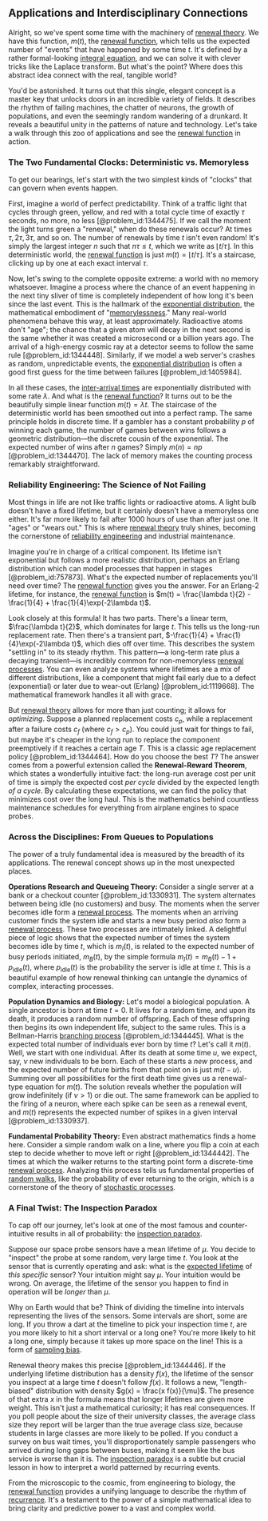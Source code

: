 ## Applications and Interdisciplinary Connections

Alright, so we've spent some time with the machinery of [renewal theory](@article_id:262755). We have this function, $m(t)$, the [renewal function](@article_id:261905), which tells us the expected number of "events" that have happened by some time $t$. It's defined by a rather formal-looking [integral equation](@article_id:164811), and we can solve it with clever tricks like the Laplace transform. But what's the point? Where does this abstract idea connect with the real, tangible world?

You'd be astonished. It turns out that this single, elegant concept is a master key that unlocks doors in an incredible variety of fields. It describes the rhythm of failing machines, the chatter of neurons, the growth of populations, and even the seemingly random wandering of a drunkard. It reveals a beautiful unity in the patterns of nature and technology. Let's take a walk through this zoo of applications and see the [renewal function](@article_id:261905) in action.

### The Two Fundamental Clocks: Deterministic vs. Memoryless

To get our bearings, let's start with the two simplest kinds of "clocks" that can govern when events happen.

First, imagine a world of perfect predictability. Think of a traffic light that cycles through green, yellow, and red with a total cycle time of exactly $\tau$ seconds, no more, no less [@problem_id:1344475]. If we call the moment the light turns green a "renewal," when do these renewals occur? At times $\tau, 2\tau, 3\tau$, and so on. The number of renewals by time $t$ isn't even random! It's simply the largest integer $n$ such that $n\tau \le t$, which we write as $\lfloor t/\tau \rfloor$. In this deterministic world, the [renewal function](@article_id:261905) is just $m(t) = \lfloor t/\tau \rfloor$. It's a staircase, clicking up by one at each exact interval $\tau$.

Now, let's swing to the complete opposite extreme: a world with no memory whatsoever. Imagine a process where the chance of an event happening in the next tiny sliver of time is completely independent of how long it's been since the last event. This is the hallmark of the [exponential distribution](@article_id:273400), the mathematical embodiment of "[memorylessness](@article_id:268056)." Many real-world phenomena behave this way, at least approximately. Radioactive atoms don't "age"; the chance that a given atom will decay in the next second is the same whether it was created a microsecond or a billion years ago. The arrival of a high-energy cosmic ray at a detector seems to follow the same rule [@problem_id:1344448]. Similarly, if we model a web server's crashes as random, unpredictable events, the [exponential distribution](@article_id:273400) is often a good first guess for the time between failures [@problem_id:1405984].

In all these cases, the [inter-arrival times](@article_id:198603) are exponentially distributed with some rate $\lambda$. And what is the [renewal function](@article_id:261905)? It turns out to be the beautifully simple linear function $m(t) = \lambda t$. The staircase of the deterministic world has been smoothed out into a perfect ramp. The same principle holds in discrete time. If a gambler has a constant probability $p$ of winning each game, the number of games between wins follows a geometric distribution—the discrete cousin of the exponential. The expected number of wins after $n$ games? Simply $m(n) = np$ [@problem_id:1344470]. The lack of memory makes the counting process remarkably straightforward.

### Reliability Engineering: The Science of Not Failing

Most things in life are not like traffic lights or radioactive atoms. A light bulb doesn't have a fixed lifetime, but it certainly doesn't have a memoryless one either. It's far more likely to fail after 1000 hours of use than after just one. It "ages" or "wears out." This is where [renewal theory](@article_id:262755) truly shines, becoming the cornerstone of [reliability engineering](@article_id:270817) and industrial maintenance.

Imagine you're in charge of a critical component. Its lifetime isn't exponential but follows a more realistic distribution, perhaps an Erlang distribution which can model processes that happen in stages [@problem_id:757873]. What's the expected number of replacements you'll need over time? The [renewal function](@article_id:261905) gives you the answer. For an Erlang-2 lifetime, for instance, the [renewal function](@article_id:261905) is $m(t) = \frac{\lambda t}{2} - \frac{1}{4} + \frac{1}{4}\exp(-2\lambda t)$.

Look closely at this formula! It has two parts. There's a linear term, $\frac{\lambda t}{2}$, which dominates for large $t$. This tells us the long-run replacement rate. Then there's a transient part, $-\frac{1}{4} + \frac{1}{4}\exp(-2\lambda t)$, which dies off over time. This describes the system "settling in" to its steady rhythm. This pattern—a long-term rate plus a decaying transient—is incredibly common for non-memoryless [renewal processes](@article_id:273079). You can even analyze systems where lifetimes are a mix of different distributions, like a component that might fail early due to a defect (exponential) or later due to wear-out (Erlang) [@problem_id:1119668]. The mathematical framework handles it all with grace.

But [renewal theory](@article_id:262755) allows for more than just counting; it allows for *optimizing*. Suppose a planned replacement costs $c_p$, while a replacement after a failure costs $c_f$ (where $c_f > c_p$). You could just wait for things to fail, but maybe it's cheaper in the long run to replace the component preemptively if it reaches a certain age $T$. This is a classic age replacement policy [@problem_id:1344464]. How do you choose the best $T$? The answer comes from a powerful extension called the **Renewal-Reward Theorem**, which states a wonderfully intuitive fact: the long-run average cost per unit of time is simply the expected cost *per cycle* divided by the expected length *of a cycle*. By calculating these expectations, we can find the policy that minimizes cost over the long haul. This is the mathematics behind countless maintenance schedules for everything from airplane engines to space probes.

### Across the Disciplines: From Queues to Populations

The power of a truly fundamental idea is measured by the breadth of its applications. The renewal concept shows up in the most unexpected places.

**Operations Research and Queueing Theory:** Consider a single server at a bank or a checkout counter [@problem_id:1330931]. The system alternates between being idle (no customers) and busy. The moments when the server becomes idle form a [renewal process](@article_id:275220). The moments when an arriving customer finds the system idle and starts a new busy period *also* form a [renewal process](@article_id:275220). These two processes are intimately linked. A delightful piece of logic shows that the expected number of times the system becomes idle by time $t$, which is $m_I(t)$, is related to the expected number of busy periods initiated, $m_B(t)$, by the simple formula $m_I(t) = m_B(t) - 1 + p_{\text{idle}}(t)$, where $p_{\text{idle}}(t)$ is the probability the server is idle at time $t$. This is a beautiful example of how renewal thinking can untangle the dynamics of complex, interacting processes.

**Population Dynamics and Biology:** Let's model a biological population. A single ancestor is born at time $t=0$. It lives for a random time, and upon its death, it produces a random number of offspring. Each of these offspring then begins its own independent life, subject to the same rules. This is a Bellman-Harris [branching process](@article_id:150257) [@problem_id:1344445]. What is the expected total number of individuals ever born by time $t$? Let's call it $m(t)$. Well, we start with one individual. After its death at some time $u$, we expect, say, $\nu$ new individuals to be born. Each of these starts a *new* process, and the expected number of future births from that point on is just $m(t-u)$. Summing over all possibilities for the first death time gives us a renewal-type equation for $m(t)$. The solution reveals whether the population will grow indefinitely (if $\nu > 1$) or die out. The same framework can be applied to the firing of a neuron, where each spike can be seen as a renewal event, and $m(t)$ represents the expected number of spikes in a given interval [@problem_id:1330937].

**Fundamental Probability Theory:** Even abstract mathematics finds a home here. Consider a simple random walk on a line, where you flip a coin at each step to decide whether to move left or right [@problem_id:1344442]. The times at which the walker returns to the starting point form a discrete-time [renewal process](@article_id:275220). Analyzing this process tells us fundamental properties of [random walks](@article_id:159141), like the probability of ever returning to the origin, which is a cornerstone of the theory of [stochastic processes](@article_id:141072).

### A Final Twist: The Inspection Paradox

To cap off our journey, let's look at one of the most famous and counter-intuitive results in all of probability: the [inspection paradox](@article_id:275216).

Suppose our space probe sensors have a mean lifetime of $\mu$. You decide to "inspect" the probe at some random, very large time $t$. You look at the sensor that is currently operating and ask: what is the [expected lifetime](@article_id:274430) of *this specific* sensor? Your intuition might say $\mu$. Your intuition would be wrong. On average, the lifetime of the sensor you happen to find in operation will be *longer* than $\mu$.

Why on Earth would that be? Think of dividing the timeline into intervals representing the lives of the sensors. Some intervals are short, some are long. If you throw a dart at the timeline to pick your inspection time $t$, are you more likely to hit a short interval or a long one? You're more likely to hit a long one, simply because it takes up more space on the line! This is a form of [sampling bias](@article_id:193121).

Renewal theory makes this precise [@problem_id:1344446]. If the underlying lifetime distribution has a density $f(x)$, the lifetime of the sensor you inspect at a large time $t$ doesn't follow $f(x)$. It follows a new, "length-biased" distribution with density $g(x) = \frac{x f(x)}{\mu}$. The presence of that extra $x$ in the formula means that longer lifetimes are given more weight. This isn't just a mathematical curiosity; it has real consequences. If you poll people about the size of their university classes, the average class size they report will be larger than the true average class size, because students in large classes are more likely to be polled. If you conduct a survey on bus wait times, you'll disproportionately sample passengers who arrived during long gaps between buses, making it seem like the bus service is worse than it is. The [inspection paradox](@article_id:275216) is a subtle but crucial lesson in how to interpret a world patterned by recurring events.

From the microscopic to the cosmic, from engineering to biology, the [renewal function](@article_id:261905) provides a unifying language to describe the rhythm of [recurrence](@article_id:260818). It's a testament to the power of a simple mathematical idea to bring clarity and predictive power to a vast and complex world.
